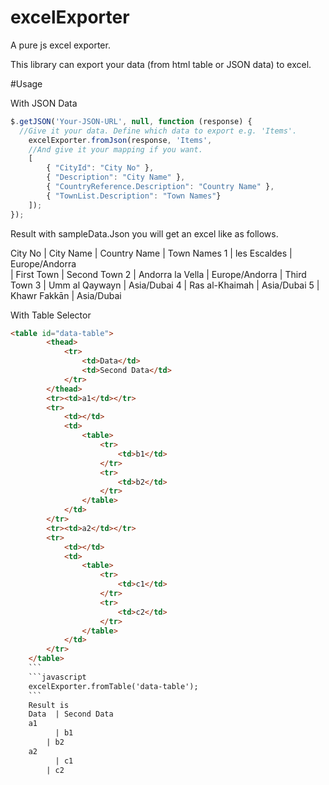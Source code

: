 # excelExporter
A pure js excel exporter.

This library can export your data (from html table or JSON data) to excel.

#Usage

With JSON Data
```javascript
$.getJSON('Your-JSON-URL', null, function (response) {
  //Give it your data. Define which data to export e.g. 'Items'.
	excelExporter.fromJson(response, 'Items',
	//And give it your mapping if you want.
	[
		{ "CityId": "City No" },
		{ "Description": "City Name" },
		{ "CountryReference.Description": "Country Name" },
		{ "TownList.Description": "Town Names"}
	]);
});
```
Result with sampleData.Json you will get an excel like as follows.

City No |	City Name         |	Country Name        | Town Names
1       | les Escaldes    	| Europe/Andorra      
			                                            | First Town
			                                            | Second Town
2       | Andorra la Vella	| Europe/Andorra
			                                            | Third Town
3       | Umm al Qaywayn	  | Asia/Dubai
4       | Ras al-Khaimah	  | Asia/Dubai
5       | Khawr Fakkān	    | Asia/Dubai

With Table Selector
```html
<table id="data-table">
		<thead>
			<tr>
				<td>Data</td>
				<td>Second Data</td>
			</tr>
		</thead>
		<tr><td>a1</td></tr>
		<tr>
			<td></td>
			<td>
				<table>
					<tr>
						<td>b1</td>
					</tr>
					<tr>
						<td>b2</td>
					</tr>
				</table>
			</td>
		</tr>
		<tr><td>a2</td></tr>
		<tr>
			<td></td>
			<td>
				<table>
					<tr>
						<td>c1</td>
					</tr>
					<tr>
						<td>c2</td>
					</tr>
				</table>
			</td>
		</tr>
	</table>
	```
	```javascript
	excelExporter.fromTable('data-table');
	```
	Result is
	Data  | Second Data
	a1
	      | b1
        | b2
	a2
	      | c1
        | c2
